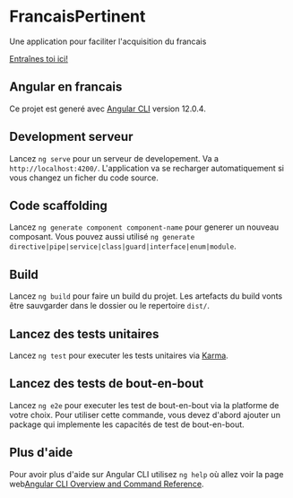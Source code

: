 # FrancaisPertinent
Une application pour faciliter l'acquisition du francais

[Entraînes toi ici!](https://stho32.github.io/Francais-Pertinent/dist/Francais-Pertinent/index.html)

## Angular en francais

Ce projet est generé avec [Angular CLI](https://github.com/angular/angular-cli) version 12.0.4.

## Development serveur

Lancez `ng serve` pour un serveur de developement. Va a `http://localhost:4200/`. L'application va se recharger automatiquement si vous changez un ficher du code source.

## Code scaffolding

Lancez `ng generate component component-name` pour generer un nouveau composant. Vous pouvez aussi utilisé `ng generate directive|pipe|service|class|guard|interface|enum|module`.

## Build

Lancez `ng build` pour faire un build du projet. Les artefacts du build vonts être sauvgarder dans le dossier ou le repertoire `dist/`.

## Lancez des tests unitaires

Lancez `ng test` pour executer les tests unitaires via [Karma](https://karma-runner.github.io).

## Lancez des tests de bout-en-bout

Lancez `ng e2e` pour executer les test de bout-en-bout via la platforme de votre choix. Pour utiliser cette commande, vous devez d'abord ajouter un package qui implemente les capacités de test de bout-en-bout.

## Plus d'aide

Pour avoir plus d'aide sur Angular CLI utilisez `ng help` où allez voir la page web[Angular CLI Overview and Command Reference](https://angular.io/cli).
